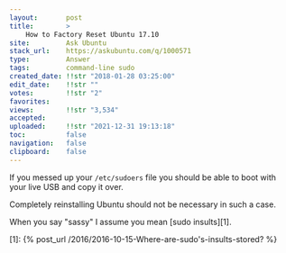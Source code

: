 ```yaml
---
layout:       post
title:        >
    How to Factory Reset Ubuntu 17.10
site:         Ask Ubuntu
stack_url:    https://askubuntu.com/q/1000571
type:         Answer
tags:         command-line sudo
created_date: !!str "2018-01-28 03:25:00"
edit_date:    !!str ""
votes:        !!str "2"
favorites:    
views:        !!str "3,534"
accepted:     
uploaded:     !!str "2021-12-31 19:13:18"
toc:          false
navigation:   false
clipboard:    false
---
```


If you messed up your `/etc/sudoers` file you should be able to boot with your live USB and copy it over.

Completely reinstalling Ubuntu should not be necessary in such a case. 

When you say "sassy" I assume you mean [sudo insults][1].

  [1]: {% post_url /2016/2016-10-15-Where-are-sudo's-insults-stored? %}
